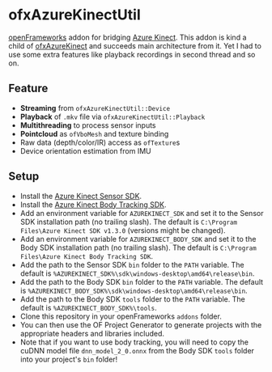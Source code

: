 # ofxAzureKinectUtil

[openFrameworks](https://openframeworks.cc/) addon for bridging [Azure Kinect](https://azure.microsoft.com/en-us/services/kinect-dk/). This addon is kind a child of [ofxAzureKinect](https://github.com/prisonerjohn/ofxAzureKinect) and succeeds main architecture from it. Yet I had to use some extra features like playback recordings in second thread and so on.

## Feature
* **Streaming** from `ofxAzureKinectUtil::Device`
* **Playback** of `.mkv` file via `ofxAzureKinectUtil::Playback`
* **Multithreading** to process sensor inputs
* **Pointcloud** as `ofVboMesh` and texture binding
* Raw data (depth/color/IR) access as `ofTexture`s
* Device orientation estimation from IMU

## Setup
* Install the [Azure Kinect Sensor SDK](https://docs.microsoft.com/en-us/azure/Kinect-dk/sensor-sdk-download).
* Install the [Azure Kinect Body Tracking SDK](https://docs.microsoft.com/en-us/azure/Kinect-dk/body-sdk-download).
* Add an environment variable for `AZUREKINECT_SDK` and set it to the Sensor SDK installation path (no trailing slash). The default is `C:\Program Files\Azure Kinect SDK v1.3.0` (versions might be changed).
* Add an environment variable for `AZUREKINECT_BODY_SDK` and set it to the Body SDK installation path (no trailing slash). The default is `C:\Program Files\Azure Kinect Body Tracking SDK`.
* Add the path to the Sensor SDK `bin` folder to the `PATH` variable. The default is `%AZUREKINECT_SDK%\sdk\windows-desktop\amd64\release\bin`.
* Add the path to the Body SDK `bin` folder to the `PATH` variable. The default is `%AZUREKINECT_BODY_SDK%\sdk\windows-desktop\amd64\release\bin`.
* Add the path to the Body SDK `tools` folder to the `PATH` variable. The default is `%AZUREKINECT_BODY_SDK%\tools`.
* Clone this repository in your openFrameworks `addons` folder.
* You can then use the OF Project Generator to generate projects with the appropriate headers and libraries included.
* Note that if you want to use body tracking, you will need to copy the cuDNN model file `dnn_model_2_0.onnx` from the Body SDK `tools` folder into your project's `bin` folder!
